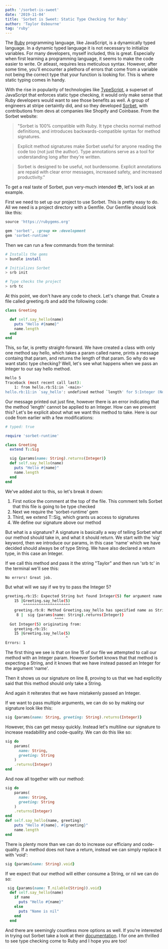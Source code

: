 ```yaml
---
path: '/sorbet-is-sweet'
date: '2019-11-04'
title: 'Sorbet is Sweet: Static Type Checking for Ruby'
author: 'Taylor Osbourne'
tag: 'ruby'
---
```


The [Ruby](https://www.ruby-lang.org/en/) programming language, like JavaScript, is a dynamically typed language. In a dynamic typed language it is not necessary to initialize variables. For many developers, myself included, this is great. Especially when first learning a programming language, it seems to make the code easier to write. Or atleast, requires less meticulous syntax. However, after some time, you'll encounter a plethora of errors that come from a variable not being the correct type that your function is looking for. This is where static typing comes in handy.

With the rise in popularity of technologies like [TypeScript](https://www.typescriptlang.org/), a superset of JavaScript that enforces static type checking, it would only make sense that Ruby developers would want to see those benefits as well. A group of engineers at stripe certaintly did, and so they developed [Sorbet](https://sorbet.org/), with contributions from devs at companies like Shopify and Coinbase. From the Sorbet website:

> "Sorbet is 100% compatible with Ruby. It type checks normal method definitions, and introduces backwards-compatible syntax for method signatures.

> Explicit method signatures make Sorbet useful for anyone reading the code too (not just the author). Type annotations serve as a tool for understanding long after they're written.

> Sorbet is designed to be useful, not burdensome. Explicit annotations are repaid with clear error messages, increased safety, and increased productivity."

To get a real taste of Sorbet, pun very-much intended 😎, let's look at an example.

First we need to set up our project to use Sorbet. This is pretty easy to do. All we need is a project directory with a Gemfile. Our Gemfile should look like this:

```ruby
source 'https://rubygems.org'

gem 'sorbet', :group => :development
gem 'sorbet-runtime'
```

Then we can run a few commands from the terminal:

```bash
# Installs the gems
> bundle install

# Initializes Sorbet
> srb init

# Type checks the project
> srb tc
```

At this point, we don't have any code to check. Let's change that. Create a file called greeting.rb and add the following code:

```ruby
class Greeting

  def self.say_hello(name)
    puts "Hello #{name}"
    name.length
  end
end
```

This, so far, is pretty straight-forward. We have created a class with only one method say hello, which takes a param called name, prints a message containg that param, and returns the length of that param. So why do we want static type checking? Well, let's see what happens when we pass an Integer to our say hello method.

```bash
Hello 5
Traceback (most recent call last):
	1: from hello.rb:51:in `<main>'
hello.rb:11:in `say_hello': undefined method `length' for 5:Integer (NoMethodError)
```

Our message printed out just fine, however there is an error indicating that the method 'length' cannot be applied to an Integer. How can we prevent this? Let's be explicit about what we want this method to take. Here is our code from earlier with a few modifications:

```ruby
# typed: true

require 'sorbet-runtime'

class Greeting
  extend T::Sig

  sig {params(name: String).returns(Integer)}
  def self.say_hello(name)
    puts "Hello #{name}"
    name.length
  end
end
```

We've added alot to this, so let's break it down:

1. First notice the comment at the top of the file. This comment tells Sorbet that this file is going to be type checked
2. Next we require the 'sorbet-runtime' gem
3. Third, we extend T::Sig, which grants us access to signatures
4. We define our signature above our method

But what is a signature? A signature is basically a way of telling Sorbet what our method should take in, and what it should return. We start with the 'sig' keyword, then we introduce our params, in this case 'name' which we have decided should always be of type String. We have also declared a return type, in this case an Integer.

If we call this method and pass it the string "Taylor" and then run 'srb tc' in the terminal we'll see this:

```bash
No errors! Great job.
```

But what will we say if we try to pass the Integer 5?

```bash
greeting.rb:15: Expected String but found Integer(5) for argument name https://srb.help/7002
    15 |Greeting.say_hello(5)
        ^^^^^^^^^^^^^^^^^^^^^
    greeting.rb:8: Method Greeting.say_hello has specified name as String
     8 |  sig {params(name: String).returns(Integer)}
                      ^^^^
  Got Integer(5) originating from:
    greeting.rb:15:
    15 |Greeting.say_hello(5)
                           ^
Errors: 1
```

The first thing we see is that on line 15 of our file we attempted to call our method with an Integer param. However Sorbet knows that that method is expecting a String, and it knows that we have instead passed an Integer for the argument 'name'.

Then it shows us our signature on line 8, proving to us that we had explicitly said that this method should only take a String.

And again it reiterates that we have mistakenly passed an Integer.

If we want to pass multiple arguments, we can do so by making our signature look like this:

```ruby
sig {params(name: String, greeting: String).returns(Integer)}
```

However, this can get messy quickly. Instead let's multiline our signature to increase readabillity and code-quality. We can do this like so:

```ruby
sig do
    params(
      name: String,
      greeting: String
    )
    .returns(Integer)
end
```

And now all together with our method:

```ruby
sig do
    params(
      name: String,
      greeting: String
    )
    .returns(Integer)
end
def self.say_hello(name, greeting)
    puts "Hello #{name}, #{greeting}"
    name.length
end
```

There is plenty more than we can do to increase our efficiany and code-quality. If a method does not have a return, instead we can simply replace it with 'void':

```ruby
sig {params(name: String).void}
```

If we expect that our method will either consume a String, or nil we can do so:

```ruby
 sig {params(name: T.nilable(String)).void}
  def self.say_hello(name)
    if name
      puts "Hello #{name}"
    else
      puts "Name is nil"
    end
  end
```

And there are seemingly countless more options as well. If you're interested in trying out Sorbet take a look at their [documentation](https://sorbet.org/docs/overview). I for one am thrilled to see type checking come to Ruby and I hope you are too!

